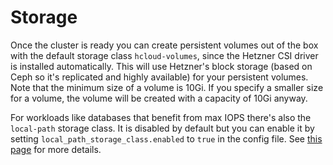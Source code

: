 # Storage

Once the cluster is ready you can create persistent volumes out of the box with the default storage class `hcloud-volumes`, since the Hetzner CSI driver is installed automatically. This will use Hetzner's block storage (based on Ceph so it's replicated and highly available) for your persistent volumes. Note that the minimum size of a volume is 10Gi. If you specify a smaller size for a volume, the volume will be created with a capacity of 10Gi anyway.

For workloads like databases that benefit from max IOPS there's also the `local-path` storage class. It is disabled by default but you can enable it by setting `local_path_storage_class.enabled` to `true` in the config file. See [this page](https://docs.k3s.io/storage) for more details.
